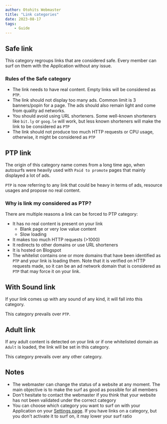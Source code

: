 ```yaml
---
author: Otohits Webmaster
title: "Link categories"
date: 2023-08-17
tags:
    - Guide
---
```


## Safe link

This category regroups links that are considered safe. Every member can surf on them with the Application without any issue.

### Rules of the Safe category

* The link needs to have real content. Empty links will be considered as `PTP`.
* The link should not display too many ads. Common limit is 3 banners/popin for a page. The ads should also remain light and come from quality ad networks.
* You should avoid using URL shorteners. Some well-known shorteners like `bit.ly` or `goog.le` will work, but less known shorteners will make the link to be considered as `PTP`
* The link should not produce too much HTTP requests or CPU usage, otherwise, it might be considered as `PTP`

## PTP link

The origin of this category name comes from a long time ago, when autosurfs were heavily used with `Paid to promote` pages that mainly displayed a lot of ads.

`PTP` is now referring to any link that could be heavy in terms of ads, resource usages and propose no real content.

### Why is link my considered as PTP?

There are multiple reasons a link can be forced to PTP category:

* It has no real content is present on your link
  * Blank page or very low value content
  * Slow loading
* It makes too much HTTP requests (>1000)
* It redirects to other domains or use URL shorteners
* It is hosted on Blogspot
* The whitelist contains one or more domains that have been identified as `PTP` and your link is loading them. Note that it is verified on HTTP requests made, so it can be an ad network domain that is considered as `PTP` that may force it on your link.

## With Sound link

If your link comes up with any sound of any kind, it will fall into this category.

This category prevails over `PTP`. 

## Adult link

If any adult content is detected on your link or if one whitelisted domain as `Adult` is loaded, the link will be set in this category.

This category prevails over any other category.

## Notes
* The webmaster can change the status of a website at any moment. The main objective is to make the surf as good as possible for all members
* Don't hesitate to contact the webmaster if you think that your website has not been validated under the correct category
* You can choose which category you want to surf on with your Application on your [Settings page](https://www.otohits.net/account/myinfos). If you have links on a category, but you don't activate it to surf on, it may lower your surf ratio